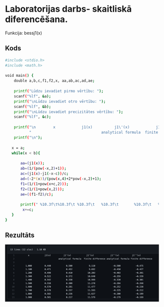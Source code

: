 # Laboratorijas darbs- skaitliskā diferencēšana.

Funkcija: bessj1(x)

## Kods

```bash
#include <stdio.h>
#include <math.h>

void main() {
    double a,b,c,f1,f2,x, aa,ab,ac,ad,ae;
    
    printf("Lūdzu ievadiet pirmo vērtību: ");
    scanf("%lf", &a);
    printf("\nLūdzu ievadiet otro vērtību: ");
    scanf("%lf", &b);
    printf("\nLūdzu ievadiet precizitātes vērtību: ");
    scanf("%lf", &c);

    printf("\n        x            j1(x)          j1\'(x)            j1\'(x)             j1\'\'(x)          j1\'\'(x)  \n"
           "                                analytical formula  finite difference analytical formula finite difference\n");
    printf("\n");
    
   x = a;
   while(x < b){
      
       aa=(j1(x));
       ab=(1/(pow(-x,2)+1));
       ac=(j1(x)-j1(-x-c))/c;
       ad=(-2*(x))/(pow(x,4)+2*pow(-x,2)+1);
       f1=(1/(1+pow(x+c,2)));
       f2=(1/(1+pow(x,2)));
       ae=((f1-f2)/c);
       
       printf(" %10.3f\t%10.3f\t %10.3f\t   %10.3f\t       %10.3f\t   %10.3f\n",x,aa,ab,ac,ad,ae);
        x+=c;
   }
}
```

## Rezultāts
![Rezultāts](https://github.com/Eredeivs1234/RTR105/blob/main/ld3_derivative/rezultats.png?raw=true)
